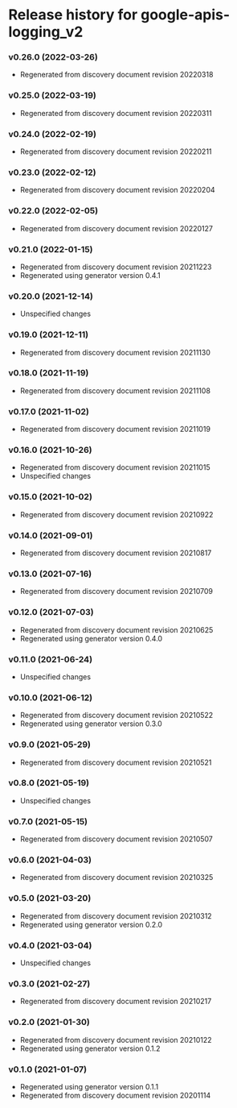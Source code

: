 # Release history for google-apis-logging_v2

### v0.26.0 (2022-03-26)

* Regenerated from discovery document revision 20220318

### v0.25.0 (2022-03-19)

* Regenerated from discovery document revision 20220311

### v0.24.0 (2022-02-19)

* Regenerated from discovery document revision 20220211

### v0.23.0 (2022-02-12)

* Regenerated from discovery document revision 20220204

### v0.22.0 (2022-02-05)

* Regenerated from discovery document revision 20220127

### v0.21.0 (2022-01-15)

* Regenerated from discovery document revision 20211223
* Regenerated using generator version 0.4.1

### v0.20.0 (2021-12-14)

* Unspecified changes

### v0.19.0 (2021-12-11)

* Regenerated from discovery document revision 20211130

### v0.18.0 (2021-11-19)

* Regenerated from discovery document revision 20211108

### v0.17.0 (2021-11-02)

* Regenerated from discovery document revision 20211019

### v0.16.0 (2021-10-26)

* Regenerated from discovery document revision 20211015
* Unspecified changes

### v0.15.0 (2021-10-02)

* Regenerated from discovery document revision 20210922

### v0.14.0 (2021-09-01)

* Regenerated from discovery document revision 20210817

### v0.13.0 (2021-07-16)

* Regenerated from discovery document revision 20210709

### v0.12.0 (2021-07-03)

* Regenerated from discovery document revision 20210625
* Regenerated using generator version 0.4.0

### v0.11.0 (2021-06-24)

* Unspecified changes

### v0.10.0 (2021-06-12)

* Regenerated from discovery document revision 20210522
* Regenerated using generator version 0.3.0

### v0.9.0 (2021-05-29)

* Regenerated from discovery document revision 20210521

### v0.8.0 (2021-05-19)

* Unspecified changes

### v0.7.0 (2021-05-15)

* Regenerated from discovery document revision 20210507

### v0.6.0 (2021-04-03)

* Regenerated from discovery document revision 20210325

### v0.5.0 (2021-03-20)

* Regenerated from discovery document revision 20210312
* Regenerated using generator version 0.2.0

### v0.4.0 (2021-03-04)

* Unspecified changes

### v0.3.0 (2021-02-27)

* Regenerated from discovery document revision 20210217

### v0.2.0 (2021-01-30)

* Regenerated from discovery document revision 20210122
* Regenerated using generator version 0.1.2

### v0.1.0 (2021-01-07)

* Regenerated using generator version 0.1.1
* Regenerated from discovery document revision 20201114

